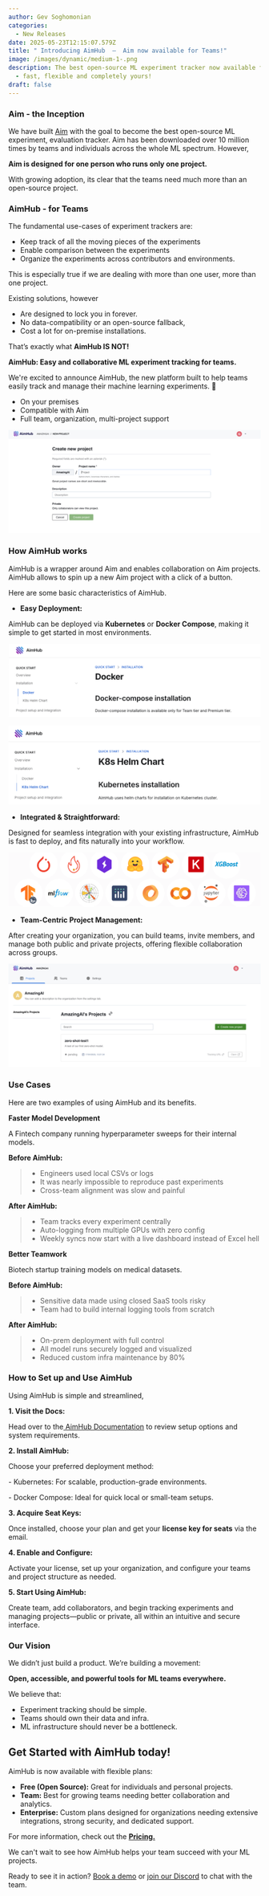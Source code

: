 ```yaml
---
author: Gev Soghomonian
categories:
  - New Releases
date: 2025-05-23T12:15:07.579Z
title: " Introducing AimHub  —  Aim now available for Teams!"
image: /images/dynamic/medium-1-.png
description: The best open-source ML experiment tracker now available for teams
  - fast, flexible and completely yours!
draft: false
---
```

### Aim - the Inception

We have built [Aim](https://github.com/aimhubio/aim) with the goal to become the best open-source ML experiment, evaluation tracker. Aim has been downloaded over 10 million times by teams and individuals across the whole ML spectrum. However,

**Aim is designed for one person who runs only one project.**

With growing adoption, its clear that the teams need much more than an open-source project.

### AimHub - for Teams

The fundamental use-cases of experiment trackers are: 

* Keep track of all the moving pieces of the experiments
* Enable comparison between the experiments
* Organize the experiments across contributors and environments.

This is especially true if we are dealing with more than one user, more than one project. 

Existing solutions, however

* Are designed to lock you in forever.
* No data-compatibility or an open-source fallback,
* Cost a lot for on-premise installations.

That’s exactly what **AimHub IS NOT!**

**AimHub: Easy and collaborative ML experiment tracking for teams.**

We're excited to announce AimHub, the new platform built to help teams easily track and manage their machine learning experiments. 🚀

* On your premises
* Compatible with Aim
* Full team, organization, multi-project support

![How to create a new project on AimHub](/images/dynamic/image.png "How to create a new project on AimHub")

### How AimHub works

AimHub is a wrapper around Aim and enables collaboration on Aim projects. AimHub allows to spin up a new Aim project with a click of a button.

Here are some basic characteristics of AimHub.

* **Easy Deployment:** 

AimHub can be deployed via **Kubernetes** or **Docker Compose**, making it simple to get started in most environments.

![Install AimHub via Docker](/images/dynamic/screenshot-2025-05-23-at-12.44.20.png "Install AimHub via Docker")

![Install AimHub via Kubernetes](/images/dynamic/screenshot-2025-05-23-at-12.44.37.png "Install AimHub via Kubernetes")

* **Integrated & Straightforward:**

Designed for seamless integration with your existing infrastructure, AimHub is fast to deploy,  and fits naturally into your workflow.

![](/images/dynamic/screenshot-2025-05-23-at-12.47.01.png)

* **Team-Centric Project Management:**

After creating your organization, you can build teams, invite members, and manage both public and private projects, offering flexible collaboration across groups.

![AimHub - Projects](/images/dynamic/image-1-.png "AimHub - Projects")

### Use Cases

Here are two examples of using AimHub and its benefits.

**Faster Model Development**

A Fintech company running hyperparameter sweeps for their internal models.

**Before AimHub:**

> * Engineers used local CSVs or logs
> * It was nearly impossible to reproduce past experiments
> * Cross-team alignment was slow and painful

**After AimHub:**

> * Team tracks every experiment centrally
> * Auto-logging from multiple GPUs with zero config
> * Weekly syncs now start with a live dashboard instead of Excel hell

**Better Teamwork**

Biotech startup training models on medical datasets.

**Before AimHub:**

> * Sensitive data made using closed SaaS tools risky
> * Team had to build internal logging tools from scratch

**After AimHub:**

> * On-prem deployment with full control
> * All model runs securely logged and visualized
> * Reduced custom infra maintenance by 80%

### How to Set up and Use AimHub

Using AimHub is simple and streamlined,

**1. Visit the Docs:**

Head over to the[ AimHub Documentation](https://docs.aimhub.io/) to review setup options and system requirements.    

**2. Install AimHub:**

 Choose your preferred deployment method:

\- Kubernetes: For scalable, production-grade environments.

\- Docker Compose: Ideal for quick local or small-team setups.

**3. Acquire Seat Keys:** 

Once installed, choose your plan and get your **license key for seats** via the email.

**4. Enable and Configure:**

Activate your license, set up your organization, and configure your teams and project structure as needed.

**5. Start Using AimHub:**

Create team, add collaborators, and begin tracking experiments and managing projects—public or private, all within an intuitive and secure interface.

### Our Vision

We didn’t just build a product. We’re building a movement:

**Open, accessible, and powerful tools for ML teams everywhere.**

We believe that:

* Experiment tracking should be simple.
* Teams should own their data and infra.
* ML infrastructure should never be a bottleneck.

## Get Started with AimHub today!

AimHub is now available with flexible plans:

* **Free (Open Source):** Great for individuals and personal projects.
* **Team:** Best for growing teams needing better collaboration and analytics.
* **Enterprise:** Custom plans designed for organizations needing extensive integrations, strong security, and dedicated support.

For more information, check out the **[Pricing.](https://aimstack.io/pricing)**

We can't wait to see how AimHub helps your team succeed with your ML projects.

Ready to see it in action? [Book a demo](https://aimstack.io/contact) or [join our Discord](https://community.aimstack.io/) to chat with the team.